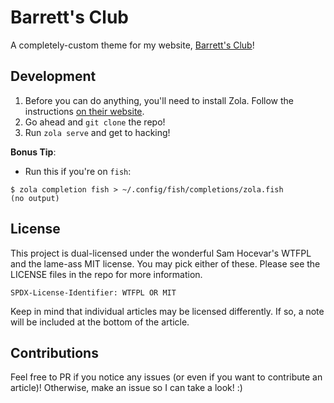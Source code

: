# Barrett's Club

A completely-custom theme for my website, [Barrett's Club](https://barretts.club)!

## Development

1. Before you can do anything, you'll need to install Zola. Follow the instructions [on their website](https://www.getzola.org/documentation/getting-started/installation/).
1. Go ahead and `git clone` the repo!
1. Run `zola serve` and get to hacking!

**Bonus Tip**:

- Run this if you're on `fish`:

```console
$ zola completion fish > ~/.config/fish/completions/zola.fish
(no output)
```

## License

This project is dual-licensed under the wonderful Sam Hocevar's WTFPL and the lame-ass MIT license. You may pick either of these. Please see the LICENSE files in the repo for more information.

`SPDX-License-Identifier: WTFPL OR MIT`

Keep in mind that individual articles may be licensed differently. If so, a note will be included at the bottom of the article.

## Contributions

Feel free to PR if you notice any issues (or even if you want to contribute an article)! Otherwise, make an issue so I can take a look! :)
